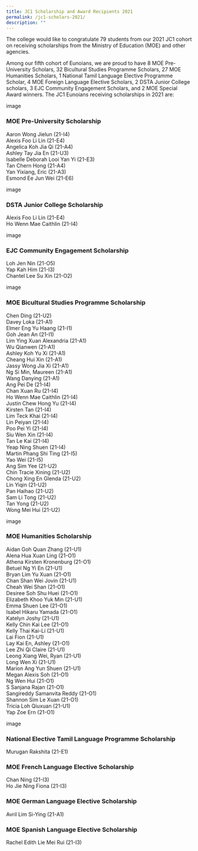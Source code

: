 ```yaml
---
title: JC1 Scholarship and Award Recipients 2021
permalink: /jc1-scholars-2021/
description: ""
---
```

The college would like to congratulate 79 students from our 2021 JC1 cohort on receiving scholarships from the Ministry of Education (MOE) and other agencies.

Among our fifth cohort of Eunoians, we are proud to have 8 MOE Pre-University Scholars, 32 Bicultural Studies Programme Scholars, 27 MOE Humanities Scholars, 1 National Tamil Language Elective Programme Scholar, 4 MOE Foreign Language Elective Scholars, 2 DSTA Junior College scholars, 3 EJC Community Engagement Scholars, and 2 MOE Special Award winners. The JC1 Eunoians receiving scholarships in 2021 are:

image

### MOE Pre-University Scholarship
Aaron Wong Jielun (21-I4)   
Alexis Foo Li Lin (21-E4)   
Angelica Koh Jia Qi (21-A4)   
Ashley Tay Jia En (21-U3)  
Isabelle Deborah Looi Yan Yi (21-E3)   
Tan Chern Hong (21-A4)   
Yan Yixiang, Eric (21-A3)   
Esmond Ee Jun Wei (21-E6)

image

### DSTA Junior College Scholarship
Alexis Foo Li Lin (21-E4)    
Ho Wenn Mae Caithlin (21-I4)

image

### EJC Community Engagement Scholarship
Loh Jen Nin (21-O5)   
Yap Kah Him (21-I3)   
Chantel Lee Su Xin (21-O2)

image

### MOE Bicultural Studies Programme Scholarship
Chen Ding (21-U2)   
Davey Loka (21-A1)   
Elmer Eng Yu Haang (21-I1)   
Goh Jean An (21-I1)  
Lim Ying Xuan Alexandria (21-A1)   
Wu Qianwen (21-A1)   
Ashley Koh Yu Xi (21-A1)   
Cheang Hui Xin (21-A1)   
Jassy Wong Jia Xi (21-A1)   
Ng Si Min, Maureen (21-A1)   
Wang Danying (21-A1)  
Ang Pei De (21-I4)  
Chan Xuan Ru (21-I4)  
Ho Wenn Mae Caithlin (21-I4)  
Justin Chew Hong Yu (21-I4)   
Kirsten Tan (21-I4)   
Lim Teck Khai (21-I4)  
Lin Peiyan (21-I4)  
Poo Pei Yi (21-I4)   
Siu Wen Xin (21-I4)   
Tan Le Kai (21-I4)  
Yeap Ning Shuen (21-I4)   
Martin Phang Shi Ting (21-I5)  
Yao Wei (21-I5)   
Ang Sim Yee (21-U2)  
Chin Tracie Xining (21-U2)  
Chong Xing En Glenda (21-U2)  
Lin Yiqin (21-U2)  
Pan Haihao (21-U2)  
Sam Li Tong (21-U2)  
Tan Yong (21-U2)   
Wong Mei Hui (21-U2)

image


### MOE Humanities Scholarship
Aidan Goh Quan Zhang (21-U1)   
Alena Hua Xuan Ling (21-O1)   
Athena Kirsten Kronenburg (21-O1)   
Betuel Ng Yi En (21-U1)   
Bryan Lim Yu Xuan (21-O1)   
Chan Shan Wei Jovin (21-U1)   
Cheah Wei Shan (21-O1)   
Desiree Soh Shu Huei (21-O1)   
Elizabeth Khoo Yuk Min (21-U1)   
Emma Shuen Lee (21-O1)   
Isabel Hikaru Yamada (21-O1)   
Katelyn Joshy (21-U1)   
Kelly Chin Kai Lee (21-O1)    
Kelly Thai Kai-Li (21-U1)   
Lai Fion (21-U1)   
Lay Kai En, Ashley (21-O1)   
Lee Zhi Qi Claire (21-U1)   
Leong Xiang Wei, Ryan (21-U1)   
Long Wen Xi (21-U1)   
Marion Ang Yun Shuen (21-U1)   
Megan Alexis Soh (21-O1)   
Ng Wen Hui (21-O1)   
S Sanjana Rajan (21-O1)   
Sangireddy Samanvita Reddy (21-O1)   
Shannon Sim Le Xuan (21-O1)  
Tricia Loh Qiuxuan (21-U1)   
Yap Zoe Ern (21-O1)

image

### National Elective Tamil Language Programme Scholarship
Murugan Rakshita (21-E1)

### MOE French Language Elective Scholarship
Chan Ning (21-I3)   
Ho Jie Ning Fiona (21-I3)

### MOE German Language Elective Scholarship
Avril Lim Si-Ying (21-A1)

### MOE Spanish Language Elective Scholarship
Rachel Edith Lie Mei Rui (21-I3)